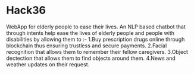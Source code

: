 # Hack36  

WebApp for elderly people to ease their lives.
An NLP based chatbot that through intents help ease the lives of elderly people and people with disabilities by allowing them to :-
1.Buy prescription drugs online through blockchain thus ensuring trustless and secure payments.
2.Facial recognition that allows them to remember their fellow caregivers.
3.Object dectection that allows them to find objects around them.
4.News and weather updates on their request.
